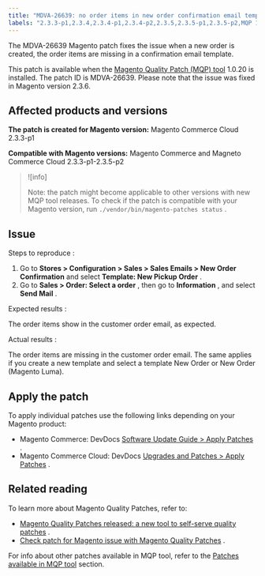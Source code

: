 ```yaml
---
title: "MDVA-26639: no order items in new order confirmation email template"
labels: "2.3.3-p1,2.3.4,2.3.4-p1,2.3.4-p2,2.3.5,2.3.5-p1,2.3.5-p2,MQP 1.0.20,MQP patches,Magento Commerce,Magento Commerce Cloud,Magento Quality Patches,confirmation email template,new order,order items missing"
---
```


The MDVA-26639 Magento patch fixes the issue when a new order is created, the order items are missing in a confirmation email template.

This patch is available when the [Magento Quality Patch (MQP) tool](https://support.magento.com/hc/en-us/articles/360047139492) 1.0.20 is installed. The patch ID is MDVA-26639. Please note that the issue was fixed in Magento version 2.3.6.

## Affected products and versions

 **The patch is created for Magento version:** Magento Commerce Cloud 2.3.3-p1

 **Compatible with Magento versions:** Magento Commerce and Magneto Commerce Cloud 2.3.3-p1-2.3.5-p2

>![info]
>
>Note: the patch might become applicable to other versions with new MQP tool releases. To check if the patch is compatible with your Magento version, run `./vendor/bin/magento-patches status` .

## Issue

 <span class="wysiwyg-underline">Steps to reproduce</span> :

1. Go to **Stores > Configuration > Sales > Sales Emails > New Order Confirmation** and select **Template: New Pickup Order** .
1. Go to **Sales > Order: Select a order** , then go to **Information** , and select **Send Mail** .

 <span class="wysiwyg-underline">Expected results</span> :

The order items show in the customer order email, as expected.

 <span class="wysiwyg-underline">Actual results</span> :

The order items are missing in the customer order email. The same applies if you create a new template and select a template New Order or New Order (Magento Luma).

## Apply the patch

To apply individual patches use the following links depending on your Magento product:

* Magento Commerce: DevDocs [Software Update Guide > Apply Patches](https://devdocs.magento.com/guides/v2.4/comp-mgr/patching.html) .
* Magento Commerce Cloud: DevDocs [Upgrades and Patches > Apply Patches](https://devdocs.magento.com/cloud/project/project-patch.html) .

## Related reading

To learn more about Magento Quality Patches, refer to:

* [Magento Quality Patches released: a new tool to self-serve quality patches](https://support.magento.com/hc/en-us/articles/360047139492) .
* [Check patch for Magento issue with Magento Quality Patches](https://support.magento.com/hc/en-us/articles/360047125252) .

For info about other patches available in MQP tool, refer to the [Patches available in MQP tool](https://support.magento.com/hc/en-us/sections/360010506631-Patches-available-in-MQP-tool-) section.